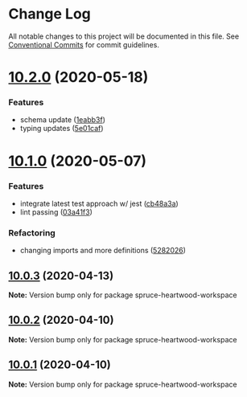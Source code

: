 # Change Log

All notable changes to this project will be documented in this file.
See [Conventional Commits](https://conventionalcommits.org) for commit guidelines.

# [10.2.0](https://github.com/sprucelabsai/spruce-heartwood-workspace/compare/v10.1.0...v10.2.0) (2020-05-18)


### Features

* schema update ([1eabb3f](https://github.com/sprucelabsai/spruce-heartwood-workspace/commit/1eabb3f))
* typing updates ([5e01caf](https://github.com/sprucelabsai/spruce-heartwood-workspace/commit/5e01caf))





# [10.1.0](https://github.com/sprucelabsai/spruce-heartwood-workspace/compare/v10.0.3...v10.1.0) (2020-05-07)


### Features

* integrate latest test approach w/ jest ([cb48a3a](https://github.com/sprucelabsai/spruce-heartwood-workspace/commit/cb48a3a))
* lint passing ([03a41f3](https://github.com/sprucelabsai/spruce-heartwood-workspace/commit/03a41f3))


### Refactoring

* changing imports and more definitions ([5282026](https://github.com/sprucelabsai/spruce-heartwood-workspace/commit/5282026))





## [10.0.3](https://github.com/sprucelabsai/spruce-heartwood-workspace/compare/v10.0.2...v10.0.3) (2020-04-13)

**Note:** Version bump only for package spruce-heartwood-workspace





## [10.0.2](https://github.com/sprucelabsai/spruce-heartwood-workspace/compare/v10.0.1...v10.0.2) (2020-04-10)

**Note:** Version bump only for package spruce-heartwood-workspace





## [10.0.1](https://github.com/sprucelabsai/spruce-heartwood-workspace/compare/v9.2.0...v10.0.1) (2020-04-10)

**Note:** Version bump only for package spruce-heartwood-workspace
